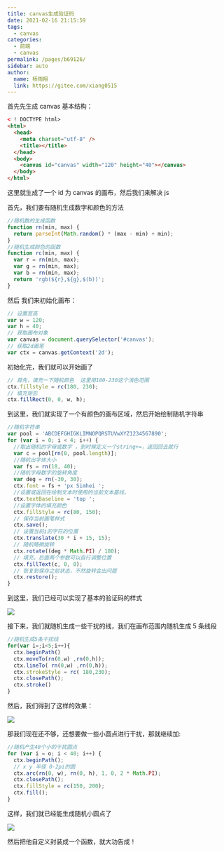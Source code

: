 ```yaml
---
title: canvas生成验证码
date: 2021-02-16 21:15:59
tags: 
  - canvas
categories: 
  - 前端
  - canvas
permalink: /pages/b69126/
sidebar: auto
author: 
  name: 杨雨翔
  link: https://gitee.com/xiang0515
---
```


首先先生成 canvas 基本结构：

```html
< ! DOCTYPE html>
<html>
  <head>
    <meta charset="utf-8" />
    <title></title>
  </head>
  <body>
    <canvas id="canvas" width="120" height="40"></canvas>
  </body>
</html>
```

这里就生成了一个 id 为 canvas 的画布，然后我们来解决 js

首先，我们要有随机生成数字和颜色的方法

```js
//随机数的生成函数
function rn(min, max) {
  return parseInt(Math.random() * (max - min) + min);
}
//随机生成颜色的函数
function rc(min, max) {
  var r = rn(min, max);
  var g = rn(min, max);
  var b = rn(min, max);
  return 'rgb(${r},${g},$(b))';
}
```

然后 我们来初始化画布：

```js
// 设置宽高
var w = 120;
var h = 40;
// 获取画布对象
var canvas = document.querySelector('#canvas');
// 获取2d画笔
var ctx = canvas.getContext('2d');
```

初始化完，我们就可以开始画了

```js
// 首先，填充一下随机颜色  这里用180-230这个浅色范围
ctx.fillstyle = rc(180, 230);
// 填充矩形
ctx.fillRect(0, 0, w, h);
```

到这里，我们就实现了一个有颜色的画布区域，然后开始绘制随机字符串

```js
//随机字符串
var pool = 'ABCDEFGHIGKLIMNOPQRSTUVwXYZ1234567890';
for (var i = 0; i < 4; i++) {
  //取出随机的字母或数字 ，到时候定义一个string+=，返回回去就行
  var c = pool[rn(0, pool.length)];
  //随机出字体大小
  var fs = rn(18, 40);
  //随机字母数字的旋转角度
  var deg = rn(-30, 30);
  ctx.font = fs + 'px Simhei ';
  //设置或返回在绘制文本时使用的当前文本基线。
  ctx.textBaseline = 'top ';
  //设置字体的填充颜色
  ctx.fillStyle = rc(80, 150);
  // 保存当前画笔样式
  ctx.save();
  // 设置当前i的字符的位置
  ctx.translate(30 * i + 15, 15);
  // 随机略微旋转
  ctx.rotate((deg * Math.PI) / 180);
  // 填充，后面两个参数可以自行调整位置
  ctx.fillText(c, 0, 0);
  // 恢复到保存之前状态，不然旋转会出问题
  ctx.restore();
}
```

到这里，我们已经可以实现了基本的验证码的样式

![](https://yangblogimg.oss-cn-hangzhou.aliyuncs.com/blogImg/yanzhenma.png)

接下来，我们就随机生成一些干扰的线，我们在画布范围内随机生成 5 条线段

```js
//随机生成5条干扰线
for(var i=;i<5;i++){
  ctx.beginPath()
  ctx.moveTo(rn(0,w) ,rn(0,h));
  ctx.lineTo( rn(0,w) ,rn(0,h));
  ctx.strokeStyle = rc( 180,230);
  ctx.closePath();
  ctx.stroke()
}
```

然后，我们得到了这样的效果：

![](https://yangblogimg.oss-cn-hangzhou.aliyuncs.com/blogImg/ganraoxian.png)

那我们现在还不够，还想要做一些小圆点进行干扰，那就继续加:

```js
//随机产生40个小的干扰圆点
for (var i = o; i < 40; i++) {
  ctx.beginPath();
  // x y 半径 0-2pi的圆
  ctx.arc(rn(0, w), rn(0, h), 1, 0, 2 * Math.PI);
  ctx.closePath();
  ctx.fillStyle = rc(150, 200);
  ctx.fill();
}
```

这样，我们就已经能生成随机小圆点了

![](https://yangblogimg.oss-cn-hangzhou.aliyuncs.com/blogImg/suijixiaoyuandian.png)

然后把他自定义封装成一个函数，就大功告成！

